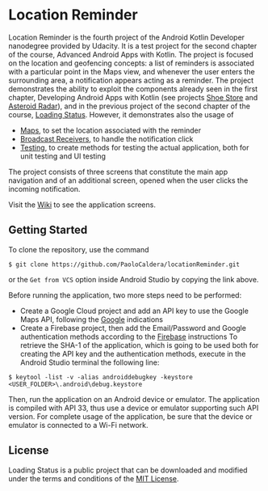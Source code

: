 # Location Reminder

Location Reminder is the fourth project of the Android Kotlin Developer nanodegree provided by Udacity. It is a test project for the second chapter of the course, Advanced Android Apps with Kotlin. The project is focused on the location and geofencing concepts: a list of reminders is associated with a particular point in the Maps view, and whenever the user enters the surrounding area, a notification appears acting as a reminder.
The project demonstrates the ability to exploit the components already seen in the first chapter, Developing Android Apps with Kotlin (see projects [Shoe Store](https://github.com/PaoloCaldera/shoeStore) and [Asteroid Radar](https://github.com/PaoloCaldera/asteroidRadar)), and in the previous project of the second chapter of the course, [Loading Status](https://github.com/PaoloCaldera/loadingStatus). However, it demonstrates also the usage of

* [Maps](https://developer.android.com/develop/sensors-and-location/location/maps-and-places), to set the location associated with the reminder
* [Broadcast Receivers](https://developer.android.com/guide/components/broadcasts), to handle the notification click
* [Testing](https://developer.android.com/training/testing), to create methods for testing the actual application, both for unit testing and UI testing

The project consists of three screens that constitute the main app navigation and of an additional screen, opened when the user clicks the incoming notification.

Visit the [Wiki](https://github.com/PaoloCaldera/llocationReminder/wiki) to see the application screens.


## Getting Started
To clone the repository, use the command
```
$ git clone https://github.com/PaoloCaldera/locationReminder.git
```
or the `Get from VCS` option inside Android Studio by copying the link above.

Before running the application, two more steps need to be performed:
* Create a Google Cloud project and add an API key to use the Google Maps API, following the [Google](https://developers.google.com/maps/documentation/android-sdk/get-api-key) indications
* Create a Firebase project, then add the Email/Password and Google authentication methods according to the [Firebase](https://firebase.google.com/docs/auth/android/firebaseui) instructions
To retrieve the SHA-1 of the application, which is going to be used both for creating the API key and the authentication methods, execute in the Android Studio terminal the following line:
```
$ keytool -list -v -alias androiddebugkey -keystore <USER_FOLDER>\.android\debug.keystore
```

Then, run the application on an Android device or emulator. The application is compiled with API 33, thus use a device or emulator supporting such API version.
For complete usage of the application, be sure that the device or emulator is connected to a Wi-Fi network.


## License

Loading Status is a public project that can be downloaded and modified under the terms and conditions of the [MIT License](LICENSE).
